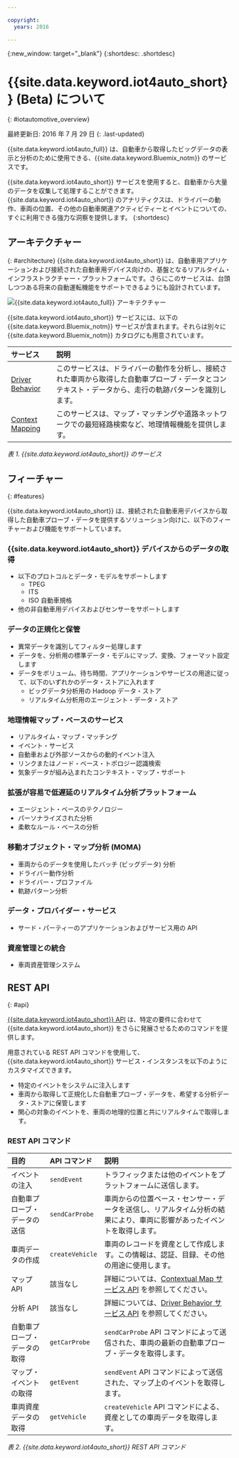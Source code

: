 ```yaml
---

copyright:
  years: 2016

---
```


{:new_window: target="_blank"}
{:shortdesc: .shortdesc}

# {{site.data.keyword.iot4auto_short}} (Beta) について
{: #iotautomotive_overview}

最終更新日: 2016 年 7 月 29 日
{: .last-updated}

{{site.data.keyword.iot4auto_full}} は、自動車から取得したビッグデータの表示と分析のために使用できる、{{site.data.keyword.Bluemix_notm}} のサービスです。

{{site.data.keyword.iot4auto_short}} サービスを使用すると、自動車から大量のデータを収集して処理することができます。{{site.data.keyword.iot4auto_short}} のアナリティクスは、ドライバーの動作、車両の位置、その他の自動車関連アクティビティーとイベントについての、すぐに利用できる強力な洞察を提供します。
{:shortdesc}

## アーキテクチャー
{: #architecture}
{{site.data.keyword.iot4auto_short}} は、自動車用アプリケーションおよび接続された自動車用デバイス向けの、基盤となるリアルタイム・インフラストラクチャー・プラットフォームです。さらにこのサービスは、台頭しつつある将来の自動運転機能をサポートできるようにも設計されています。

![{{site.data.keyword.iot4auto_full}} アーキテクチャー](images/architecture_iotautomotive.png "{{site.data.keyword.iot4auto_full}} アーキテクチャー")

{{site.data.keyword.iot4auto_short}} サービスには、以下の {{site.data.keyword.Bluemix_notm}} サービスが含まれます。それらは別々に {{site.data.keyword.Bluemix_notm}} カタログにも用意されています。

|サービス|説明 |
|:---|:---|
|[Driver Behavior](../IotDriverInsights/index.html)| このサービスは、ドライバーの動作を分析し、接続された車両から取得した自動車プローブ・データとコンテキスト・データから、走行の軌跡パターンを識別します。
|[Context Mapping](../IotMapInsights/index.html)| このサービスは、マップ・マッチングや道路ネットワークでの最短経路検索など、地理情報機能を提供します。
*表 1. {{site.data.keyword.iot4auto_short}} のサービス*

## フィーチャー
{: #features}

{{site.data.keyword.iot4auto_short}} は、接続された自動車用デバイスから取得した自動車プローブ・データを提供するソリューション向けに、以下のフィーチャーおよび機能をサポートしています。

### {{site.data.keyword.iot4auto_short}} デバイスからのデータの取得

- 以下のプロトコルとデータ・モデルをサポートします
   - TPEG
   - ITS
   - ISO 自動車規格
- 他の非自動車用デバイスおよびセンサーをサポートします

### データの正規化と保管

- 異常データを識別してフィルター処理します
- データを、分析用の標準データ・モデルにマップ、変換、フォーマット設定します
- データをボリューム、待ち時間、アプリケーションやサービスの用途に従って、以下のいずれかのデータ・ストアに入れます
   -  ビッグデータ分析用の Hadoop データ・ストア
   -  リアルタイム分析用のエージェント・データ・ストア

### 地理情報マップ・ベースのサービス

- リアルタイム・マップ・マッチング
- イベント・サービス
- 自動車および外部ソースからの動的イベント注入
- リンクまたはノード・ベース・トポロジー認識検索
- 気象データが組み込まれたコンテキスト・マップ・サポート

### 拡張が容易で低遅延のリアルタイム分析プラットフォーム

- エージェント・ベースのテクノロジー
- パーソナライズされた分析
- 柔軟なルール・ベースの分析

### 移動オブジェクト・マップ分析 (MOMA)

- 車両からのデータを使用したバッチ (ビッグデータ) 分析
- ドライバー動作分析
- ドライバー・プロファイル
- 軌跡パターン分析

### データ・プロバイダー・サービス

- サード・パーティーのアプリケーションおよびサービス用の API

### 資産管理との統合

- 車両資産管理システム

## REST API
{: #api}

[{{site.data.keyword.iot4auto_short}} API](http://ibm.biz/IoT4Automotive_APIdoc) は、特定の要件に合わせて {{site.data.keyword.iot4auto_short}} をさらに発展させるためのコマンドを提供します。

用意されている REST API コマンドを使用して、{{site.data.keyword.iot4auto_short}} サービス・インスタンスを以下のようにカスタマイズできます。

- 特定のイベントをシステムに注入します
- 車両から取得して正規化した自動車プローブ・データを、希望する分析データ・ストアに保管します
- 関心の対象のイベントを、車両の地理的位置と共にリアルタイムで取得します。

### REST API コマンド

|目的 |API コマンド |説明  |
|:---|:---|:---|
|イベントの注入|`sendEvent`|トラフィックまたは他のイベントをプラットフォームに送信します。|
|自動車プローブ・データの送信|`sendCarProbe`|車両からの位置ベース・センサー・データを送信し、リアルタイム分析の結果により、車両に影響があったイベントを取得します。|
|車両データの作成|`createVehicle`|車両のレコードを資産として作成します。この情報は、認証、目録、その他の用途に使用します。|
|マップ API|該当なし|詳細については、[Contextual Map サービス API](http://ibm.biz/IoTContextMapping_APIdoc) を参照してください。|
|分析 API|該当なし|詳細については、[Driver Behavior サービス API]( http://ibm.biz/IoTDriverBehavior_APIdoc) を参照してください。|
|自動車プローブ・データの取得|`getCarProbe`|`sendCarProbe` API コマンドによって送信された、車両の最新の自動車プローブ・データを取得します。|
|マップ・イベントの取得|`getEvent` |`sendEvent` API コマンドによって送信された、マップ上のイベントを取得します。|
|車両資産データの取得|`getVehicle`| `createVehicle` API コマンドによる、資産としての車両データを取得します。|
*表 2. {{site.data.keyword.iot4auto_short}} REST API コマンド*
